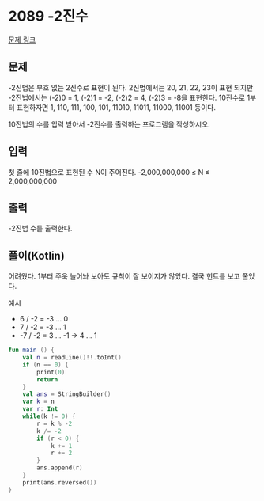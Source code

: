 # 2089 -2진수

[문제 링크](https://www.acmicpc.net/problem/2089)

## 문제

-2진법은 부호 없는 2진수로 표현이 된다. 2진법에서는 20, 21, 22, 23이 표현 되지만 -2진법에서는 (-2)0 = 1, (-2)1 = -2, (-2)2 = 4, (-2)3 = -8을 표현한다. 10진수로 1부터 표현하자면 1, 110, 111, 100, 101, 11010, 11011, 11000, 11001 등이다.

10진법의 수를 입력 받아서 -2진수를 출력하는 프로그램을 작성하시오.

## 입력

첫 줄에 10진법으로 표현된 수 N이 주어진다. -2,000,000,000 ≤ N ≤ 2,000,000,000

## 출력

-2진법 수를 출력한다.

## 풀이(Kotlin)

어려웠다. 1부터 주욱 늘어놔 보아도 규칙이 잘 보이지가 않았다. 결국 힌트를 보고 풀었다.

예시
* 6 / -2 = -3 ... 0
* 7 / -2 = -3 ... 1
* -7 / -2 = 3 ... -1 -> 4 ... 1

```kotlin
fun main () {
    val n = readLine()!!.toInt()
    if (n == 0) {
        print(0)
        return
    }
    val ans = StringBuilder()
    var k = n
    var r: Int
    while(k != 0) {
        r = k % -2
        k /= -2
        if (r < 0) {
            k += 1
            r += 2
        }
        ans.append(r)
    }
    print(ans.reversed())
}
```